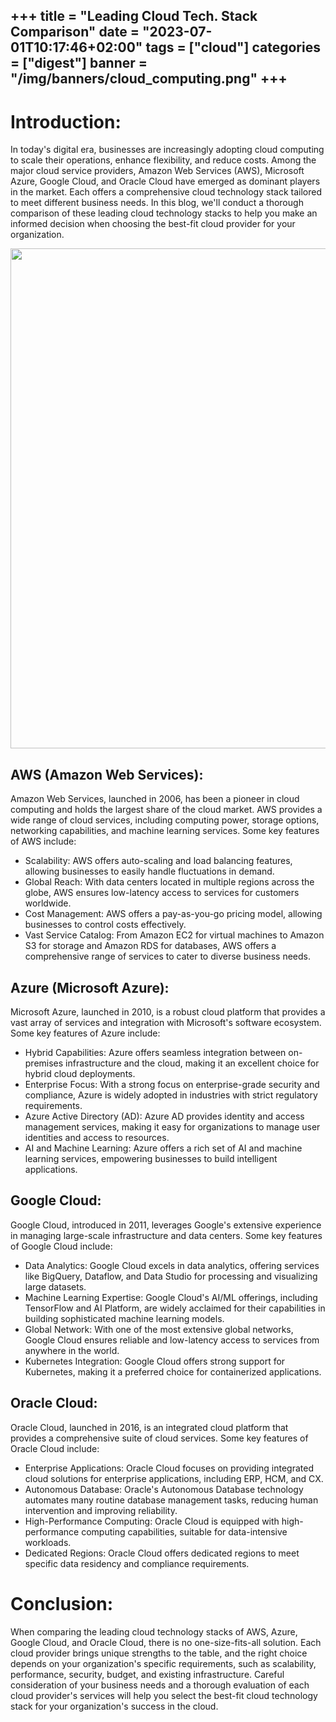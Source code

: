 +++
title = "Leading Cloud Tech. Stack Comparison"
date = "2023-07-01T10:17:46+02:00"
tags = ["cloud"]
categories = ["digest"]
banner = "/img/banners/cloud_computing.png"
+++
---
# Introduction:
In today's digital era, businesses are increasingly adopting cloud computing to scale their operations, enhance flexibility, and reduce costs. Among the major cloud service providers, Amazon Web Services (AWS), Microsoft Azure, Google Cloud, and Oracle Cloud have emerged as dominant players in the market. Each offers a comprehensive cloud technology stack tailored to meet different business needs. In this blog, we'll conduct a thorough comparison of these leading cloud technology stacks to help you make an informed decision when choosing the best-fit cloud provider for your organization.

<p align="center"><img src="/img/banners/cloud_stack.jpeg" width="800"></p>

## AWS (Amazon Web Services):
Amazon Web Services, launched in 2006, has been a pioneer in cloud computing and holds the largest share of the cloud market. AWS provides a wide range of cloud services, including computing power, storage options, networking capabilities, and machine learning services. Some key features of AWS include:

* Scalability: AWS offers auto-scaling and load balancing features, allowing businesses to easily handle fluctuations in demand.
* Global Reach: With data centers located in multiple regions across the globe, AWS ensures low-latency access to services for customers worldwide.
* Cost Management: AWS offers a pay-as-you-go pricing model, allowing businesses to control costs effectively.
* Vast Service Catalog: From Amazon EC2 for virtual machines to Amazon S3 for storage and Amazon RDS for databases, AWS offers a comprehensive range of services to cater to diverse business needs.

## Azure (Microsoft Azure):
Microsoft Azure, launched in 2010, is a robust cloud platform that provides a vast array of services and integration with Microsoft's software ecosystem. Some key features of Azure include:

* Hybrid Capabilities: Azure offers seamless integration between on-premises infrastructure and the cloud, making it an excellent choice for hybrid cloud deployments.
* Enterprise Focus: With a strong focus on enterprise-grade security and compliance, Azure is widely adopted in industries with strict regulatory requirements.
* Azure Active Directory (AD): Azure AD provides identity and access management services, making it easy for organizations to manage user identities and access to resources.
* AI and Machine Learning: Azure offers a rich set of AI and machine learning services, empowering businesses to build intelligent applications.

## Google Cloud:
Google Cloud, introduced in 2011, leverages Google's extensive experience in managing large-scale infrastructure and data centers. Some key features of Google Cloud include:

* Data Analytics: Google Cloud excels in data analytics, offering services like BigQuery, Dataflow, and Data Studio for processing and visualizing large datasets.
* Machine Learning Expertise: Google Cloud's AI/ML offerings, including TensorFlow and AI Platform, are widely acclaimed for their capabilities in building sophisticated machine learning models.
* Global Network: With one of the most extensive global networks, Google Cloud ensures reliable and low-latency access to services from anywhere in the world.
* Kubernetes Integration: Google Cloud offers strong support for Kubernetes, making it a preferred choice for containerized applications.

## Oracle Cloud:
Oracle Cloud, launched in 2016, is an integrated cloud platform that provides a comprehensive suite of cloud services. Some key features of Oracle Cloud include:

* Enterprise Applications: Oracle Cloud focuses on providing integrated cloud solutions for enterprise applications, including ERP, HCM, and CX.
* Autonomous Database: Oracle's Autonomous Database technology automates many routine database management tasks, reducing human intervention and improving reliability.
* High-Performance Computing: Oracle Cloud is equipped with high-performance computing capabilities, suitable for data-intensive workloads.
* Dedicated Regions: Oracle Cloud offers dedicated regions to meet specific data residency and compliance requirements.

# Conclusion:
When comparing the leading cloud technology stacks of AWS, Azure, Google Cloud, and Oracle Cloud, there is no one-size-fits-all solution. Each cloud provider brings unique strengths to the table, and the right choice depends on your organization's specific requirements, such as scalability, performance, security, budget, and existing infrastructure. Careful consideration of your business needs and a thorough evaluation of each cloud provider's services will help you select the best-fit cloud technology stack for your organization's success in the cloud.